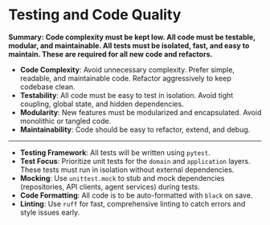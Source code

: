 # Testing and Code Quality

**Summary: Code complexity must be kept low. All code must be testable, modular, and maintainable. All tests must be isolated, fast, and easy to maintain. These are required for all new code and refactors.**

- **Code Complexity**: Avoid unnecessary complexity. Prefer simple, readable, and maintainable code. Refactor aggressively to keep codebase clean.
- **Testability**: All code must be easy to test in isolation. Avoid tight coupling, global state, and hidden dependencies.
- **Modularity**: New features must be modularized and encapsulated. Avoid monolithic or tangled code.
- **Maintainability**: Code should be easy to refactor, extend, and debug.

---

- **Testing Framework**: All tests will be written using `pytest`.
- **Test Focus**: Prioritize unit tests for the `domain` and `application` layers. These tests must run in isolation without external dependencies.
- **Mocking**: Use `unittest.mock` to stub and mock dependencies (repositories, API clients, agent services) during tests.
- **Code Formatting**: All code is to be auto-formatted with `black` on save.
- **Linting**: Use `ruff` for fast, comprehensive linting to catch errors and style issues early.